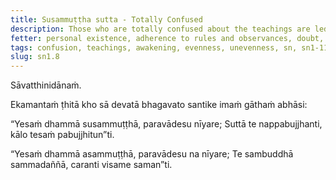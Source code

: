 ```yaml
---
title: Susammuṭṭha sutta - Totally Confused
description: Those who are totally confused about the teachings are led by others' views and do not awaken from sleep.
fetter: personal existence, adherence to rules and observances, doubt, ignorance
tags: confusion, teachings, awakening, evenness, unevenness, sn, sn1-11, sn1
slug: sn1.8
---
```


Sāvatthinidānaṁ.

Ekamantaṁ ṭhitā kho sā devatā bhagavato santike imaṁ gāthaṁ abhāsi:

“Yesaṁ dhammā susammuṭṭhā,
paravādesu nīyare;
Suttā te nappabujjhanti,
kālo tesaṁ pabujjhitun”ti.

“Yesaṁ dhammā asammuṭṭhā,
paravādesu na nīyare;
Te sambuddhā sammadaññā,
caranti visame saman”ti.
